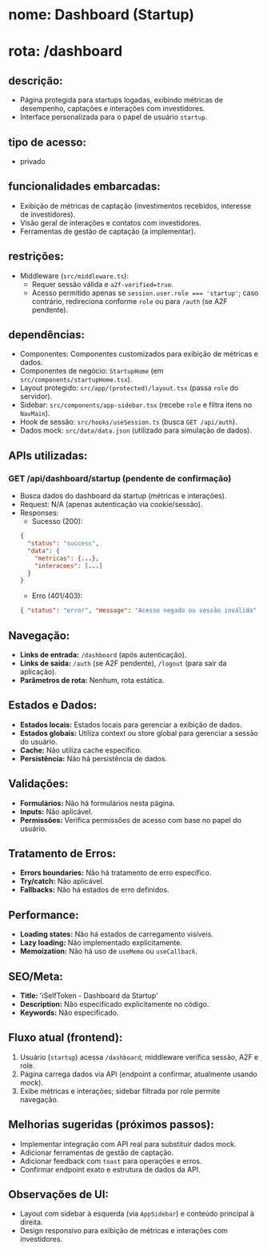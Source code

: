 # **nome:** Dashboard (Startup)
# **rota:** /dashboard

## **descrição:**
- Página protegida para startups logadas, exibindo métricas de desempenho, captações e interações com investidores.
- Interface personalizada para o papel de usuário `startup`.

## **tipo de acesso:**
- privado

## **funcionalidades embarcadas:**
- Exibição de métricas de captação (investimentos recebidos, interesse de investidores).
- Visão geral de interações e contatos com investidores.
- Ferramentas de gestão de captação (a implementar).

## **restrições:**
- Middleware (`src/middleware.ts`):
  - Requer sessão válida e `a2f-verified=true`.
  - Acesso permitido apenas se `session.user.role === 'startup'`; caso contrário, redireciona conforme `role` ou para `/auth` (se A2F pendente).

## **dependências:**
- Componentes: Componentes customizados para exibição de métricas e dados.
- Componentes de negócio: `StartupHome` (em `src/components/startupHome.tsx`).
- Layout protegido: `src/app/(protected)/layout.tsx` (passa `role` do servidor).
- Sidebar: `src/components/app-sidebar.tsx` (recebe `role` e filtra itens no `NavMain`).
- Hook de sessão: `src/hooks/useSession.ts` (busca `GET /api/auth`).
- Dados mock: `src/data/data.json` (utilizado para simulação de dados).

## **APIs utilizadas:**

### **GET /api/dashboard/startup** (pendente de confirmação)
- Busca dados do dashboard da startup (métricas e interações).
- Request: N/A (apenas autenticação via cookie/sessão).
- Responses:
  - Sucesso (200):
  ```json
  {
    "status": "success",
    "data": {
      "metricas": {...},
      "interacoes": [...]
    }
  }
  ```
  - Erro (401/403):
  ```json
  { "status": "error", "message": "Acesso negado ou sessão inválida" }
  ```

## **Navegação:**
- **Links de entrada:** `/dashboard` (após autenticação).
- **Links de saída:** `/auth` (se A2F pendente), `/logout` (para sair da aplicação).
- **Parâmetros de rota:** Nenhum, rota estática.

## **Estados e Dados:**
- **Estados locais:** Estados locais para gerenciar a exibição de dados.
- **Estados globais:** Utiliza context ou store global para gerenciar a sessão do usuário.
- **Cache:** Não utiliza cache específico.
- **Persistência:** Não há persistência de dados.

## **Validações:**
- **Formulários:** Não há formulários nesta página.
- **Inputs:** Não aplicável.
- **Permissões:** Verifica permissões de acesso com base no papel do usuário.

## **Tratamento de Erros:**
- **Errors boundaries:** Não há tratamento de erro específico.
- **Try/catch:** Não aplicável.
- **Fallbacks:** Não há estados de erro definidos.

## **Performance:**
- **Loading states:** Não há estados de carregamento visíveis.
- **Lazy loading:** Não implementado explicitamente.
- **Memoization:** Não há uso de `useMemo` ou `useCallback`.

## **SEO/Meta:**
- **Title:** 'iSelfToken - Dashboard da Startup'
- **Description:** Não especificado explicitamente no código.
- **Keywords:** Não especificado.

## **Fluxo atual (frontend):**
1. Usuário (`startup`) acessa `/dashboard`; middleware verifica sessão, A2F e role.
2. Página carrega dados via API (endpoint a confirmar, atualmente usando mock).
3. Exibe métricas e interações; sidebar filtrada por role permite navegação.

## **Melhorias sugeridas (próximos passos):**
- Implementar integração com API real para substituir dados mock.
- Adicionar ferramentas de gestão de captação.
- Adicionar feedback com `toast` para operações e erros.
- Confirmar endpoint exato e estrutura de dados da API.

## **Observações de UI:**
- Layout com sidebar à esquerda (via `AppSidebar`) e conteúdo principal à direita.
- Design responsivo para exibição de métricas e interações com investidores.
